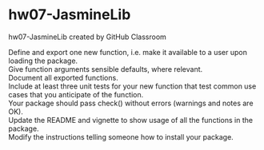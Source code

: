# hw07-JasmineLib
hw07-JasmineLib created by GitHub Classroom


Define and export one new function, i.e. make it available to a user upon loading the package.  
Give function arguments sensible defaults, where relevant.  
Document all exported functions.  
Include at least three unit tests for your new function that test common use cases that you anticipate of the function.  
Your package should pass check() without errors (warnings and notes are OK).  
Update the README and vignette to show usage of all the functions in the package.  
Modify the instructions telling someone how to install your package.  
